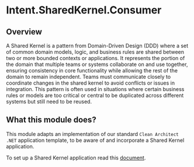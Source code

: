 # Intent.SharedKernel.Consumer

## Overview

A Shared Kernel is a pattern from Domain-Driven Design (DDD) where a set of common domain models, logic, and business rules are shared between two or more bounded contexts or applications. It represents the portion of the domain that multiple teams or systems collaborate on and use together, ensuring consistency in core functionality while allowing the rest of the domain to remain independent. Teams must communicate closely to coordinate changes in the shared kernel to avoid conflicts or issues in integration. This pattern is often used in situations where certain business rules or models are too critical or central to be duplicated across different systems but still need to be reused.

## What this module does?

This module adapts an implementation of our standard `Clean Architect .NET` application template, to be aware of and incorporate a Shared Kernel application.

To set up a Shared Kernel application read this [document](https://github.com/IntentArchitect/Intent.Modules.NET/blob/development/Modules/Intent.Modules.SharedKernel/README.md).



